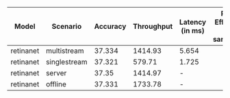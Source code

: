 | Model     | Scenario     |   Accuracy |   Throughput | Latency (in ms)   | Power Efficiency (in samples/J)   | TEST01   |
|-----------|--------------|------------|--------------|-------------------|-----------------------------------|----------|
| retinanet | multistream  |     37.334 |      1414.93 | 5.654             |                                   | passed   |
| retinanet | singlestream |     37.321 |       579.71 | 1.725             |                                   | passed   |
| retinanet | server       |     37.35  |      1414.97 | -                 |                                   | passed   |
| retinanet | offline      |     37.331 |      1733.78 | -                 |                                   | passed   |